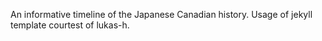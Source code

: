 An informative timeline of the Japanese Canadian history. Usage of jekyll template courtest of lukas-h.
